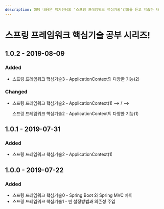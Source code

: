 ```yaml
---
description: 해당 내용은 백기선님의 '스프링 프레임워크 핵심기술'강의를 듣고 학습한 내용입니다.
---
```


# 스프링 프레임워크 핵심기술 공부 시리즈!

## 1.0.2 - 2019-08-09

### Added

* 스프링 프레임워크 핵심기술3 - ApplicationContext의 다양한 기능\(2\)

### Changed

* 스프링 프레임워크 핵심기술2 - ApplicationContext\(1\)  --&gt; / --&gt;

  스프링 프레임워크 핵심기술2 - ApplicationContext의 다양한 기능\(1\)

## 1.0.1 - 2019-07-31

### Added

* 스프링 프레임워크 핵심기술2 - ApplicationContext\(1\)

## 1.0.0 - 2019-07-22

### Added

* 스프링 프레임워크 핵심기술0 - Spring Boot 와 Spring MVC 차이
* 스프링 프레임워크 핵심기술1 - 빈 설정방법과 의존성 주입



